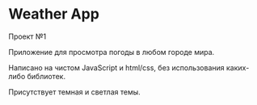 ﻿# Weather App
Проект №1

Приложение для просмотра погоды в любом городе мира.

Написано на чистом JavaScript и html/css, без использования каких-либо библиотек.

Присутствует темная и светлая темы.
